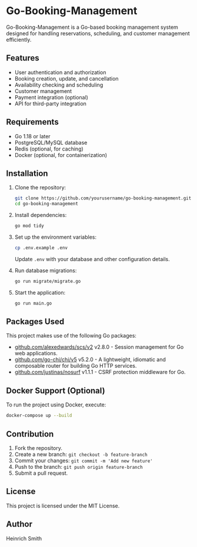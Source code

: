 # Go-Booking-Management

Go-Booking-Management is a Go-based booking management system designed for handling reservations, scheduling, and customer management efficiently.

## Features
- User authentication and authorization
- Booking creation, update, and cancellation
- Availability checking and scheduling
- Customer management
- Payment integration (optional)
- API for third-party integration

## Requirements
- Go 1.18 or later
- PostgreSQL/MySQL database
- Redis (optional, for caching)
- Docker (optional, for containerization)

## Installation

1. Clone the repository:
   ```sh
   git clone https://github.com/yourusername/go-booking-management.git
   cd go-booking-management
   ```

2. Install dependencies:
   ```sh
   go mod tidy
   ```

3. Set up the environment variables:
   ```sh
   cp .env.example .env
   ```
   Update `.env` with your database and other configuration details.

4. Run database migrations:
   ```sh
   go run migrate/migrate.go
   ```

5. Start the application:
   ```sh
   go run main.go
   ```

## Packages Used
This project makes use of the following Go packages:
- [github.com/alexedwards/scs/v2](https://github.com/alexedwards/scs) v2.8.0 - Session management for Go web applications.
- [github.com/go-chi/chi/v5](https://github.com/go-chi/chi) v5.2.0 - A lightweight, idiomatic and composable router for building Go HTTP services.
- [github.com/justinas/nosurf](https://github.com/justinas/nosurf) v1.1.1 - CSRF protection middleware for Go.

## Docker Support (Optional)
To run the project using Docker, execute:
```sh
docker-compose up --build
```

## Contribution
1. Fork the repository.
2. Create a new branch: `git checkout -b feature-branch`
3. Commit your changes: `git commit -m 'Add new feature'`
4. Push to the branch: `git push origin feature-branch`
5. Submit a pull request.

## License
This project is licensed under the MIT License.

## Author
Heinrich Smith

